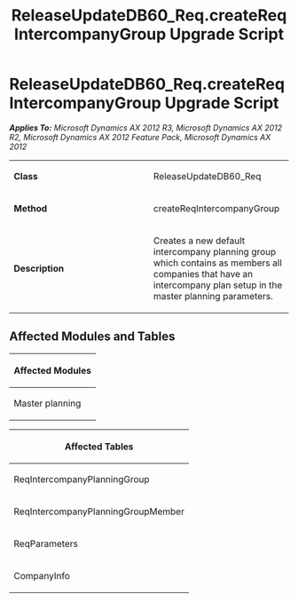 ﻿---
title: ReleaseUpdateDB60_Req.createReqIntercompanyGroup Upgrade Script
TOCTitle: ReleaseUpdateDB60_Req.createReqIntercompanyGroup Upgrade Script
ms:assetid: 886cd6ce-9b85-a8d0-7d63-5b3dadbb53fc
ms:mtpsurl: https://msdn.microsoft.com/en-us/library/JJ736360(v=AX.60)
ms:contentKeyID: 49709550
ms.date: 05/18/2015
mtps_version: v=AX.60
---

# ReleaseUpdateDB60\_Req.createReqIntercompanyGroup Upgrade Script 


_**Applies To:** Microsoft Dynamics AX 2012 R3, Microsoft Dynamics AX 2012 R2, Microsoft Dynamics AX 2012 Feature Pack, Microsoft Dynamics AX 2012_

<table>
<colgroup>
<col style="width: 50%" />
<col style="width: 50%" />
</colgroup>
<tbody>
<tr class="odd">
<td><p><strong>Class</strong></p></td>
<td><p>ReleaseUpdateDB60_Req</p></td>
</tr>
<tr class="even">
<td><p><strong>Method</strong></p></td>
<td><p>createReqIntercompanyGroup</p></td>
</tr>
<tr class="odd">
<td><p><strong>Description</strong></p></td>
<td><p>Creates a new default intercompany planning group which contains as members all companies that have an intercompany plan setup in the master planning parameters.</p></td>
</tr>
</tbody>
</table>


## Affected Modules and Tables

<table>
<colgroup>
<col style="width: 100%" />
</colgroup>
<thead>
<tr class="header">
<th><p>Affected Modules</p></th>
</tr>
</thead>
<tbody>
<tr class="odd">
<td><p>Master planning</p></td>
</tr>
</tbody>
</table>


<table>
<colgroup>
<col style="width: 100%" />
</colgroup>
<thead>
<tr class="header">
<th><p>Affected Tables</p></th>
</tr>
</thead>
<tbody>
<tr class="odd">
<td><p>ReqIntercompanyPlanningGroup</p></td>
</tr>
<tr class="even">
<td><p>ReqIntercompanyPlanningGroupMember</p></td>
</tr>
<tr class="odd">
<td><p>ReqParameters</p></td>
</tr>
<tr class="even">
<td><p>CompanyInfo</p></td>
</tr>
</tbody>
</table>

  


